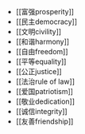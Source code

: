 - [[富强prosperity]]
- [[民主democracy]]
- [[文明civility]]
- [[和谐harmony]]
- [[自由freedom]]
- [[平等equality]]
- [[公正justice]]
- [[法治rule of law]]
- [[爱国patriotism]]
- [[敬业dedication]]
- [[诚信integrity]]
- [[友善friendship]]